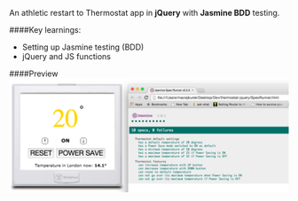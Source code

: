 An athletic restart to Thermostat app in **jQuery** with **Jasmine BDD** testing.

####Key learnings:

- Setting up Jasmine testing (BDD)
- jQuery and JS functions

####Preview
![thermostat-jquery screenshot](https://github.com/maciejk77/thermostat-jquery/blob/master/img/screenshot.png)
